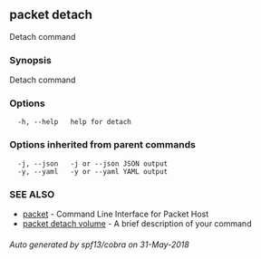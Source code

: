 ## packet detach

Detach command

### Synopsis

Detach command

### Options

```
  -h, --help   help for detach
```

### Options inherited from parent commands

```
  -j, --json   -j or --json JSON output
  -y, --yaml   -y or --yaml YAML output
```

### SEE ALSO

* [packet](packet.md)	 - Command Line Interface for Packet Host
* [packet detach volume](packet_detach_volume.md)	 - A brief description of your command

###### Auto generated by spf13/cobra on 31-May-2018
